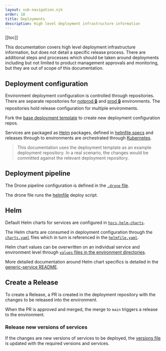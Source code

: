 ```yaml
---
layout: sub-navigation.njk
order: 18
title: Deployments
description: High level deployment infrastructure information
---
```


[[toc]]

This documentation covers high level deployment infrastructure information, but does not detail a specific release process. There are additional steps and processes which should be taken around deployments including but not limited to product management approvals and monitoring, but they are out of scope of this documentation.


## Deployment configuration
Environment deployment configuration is controlled through repositories. There are separate repositories for [notprod 🔒](https://github.com/UKHomeOffice/hocs-deployments-notprod) and [prod 🔒](https://github.com/UKHomeOffice/hocs-deployments-prod) environments. The repositories hold release configuration for multiple environments.

Fork the [base deployment template](https://github.com/UKHomeOffice/hocs-deployments-base) to create new deployment configuration repos.

Services are packaged as [Helm](https://helm.sh/) packages, defined in [helmfile specs](https://github.com/helmfile/helmfile) and releases through to environments are orchestrated through [Kubernetes](https://kubernetes.io/).

> This documentation uses the deployment template as an example deployment repository. In a real scenario, the changes would be committed against the relevant deployment repository.

## Deployment pipeline
The Drone pipeline configuration is defined in the [`.drone` file](https://github.com/UKHomeOffice/hocs-deployments-base/blob/main/environments/example/.drone.yml).

The drone file runs the [helmfile](https://github.com/UKHomeOffice/hocs-deployments-base/blob/main/helmfile-deploy.sh) deploy script.

## Helm
Default Helm charts for services are configured in [`hocs-helm-charts`](https://github.com/UKHomeOffice/hocs-helm-charts).

The Helm charts are consumed in deployment configuration through the [`charts.yaml`](https://github.com/UKHomeOffice/hocs-deployments-base/blob/main/charts.yaml#L7) files which in turn is referenced in the [`helmfile.yaml`](https://github.com/UKHomeOffice/hocs-deployments-base/blob/main/helmfile.yaml#L12).

Helm chart values can be overwritten on an individual service and environment level through [`values` files in the environment directories](https://github.com/UKHomeOffice/hocs-deployments-base/tree/main/environments/example/values).

More detailed documentation around Helm chart specifics is detailed in the [generic-service README](https://github.com/UKHomeOffice/hocs-helm-charts/blob/main/charts/generic-service/README.md).

## Create a Release
To create a Release, a PR is created in the deployment repository with the changes to be released into the environment.

When the PR is approved and merged, the merge to `main` triggers a release to the environment.

### Release new versions of services
If the changes are new versions of services to be deployed, the [versions file](https://github.com/UKHomeOffice/hocs-deployments-base/blob/main/environments/example/versions.yaml) is updated with the required versions and services.



